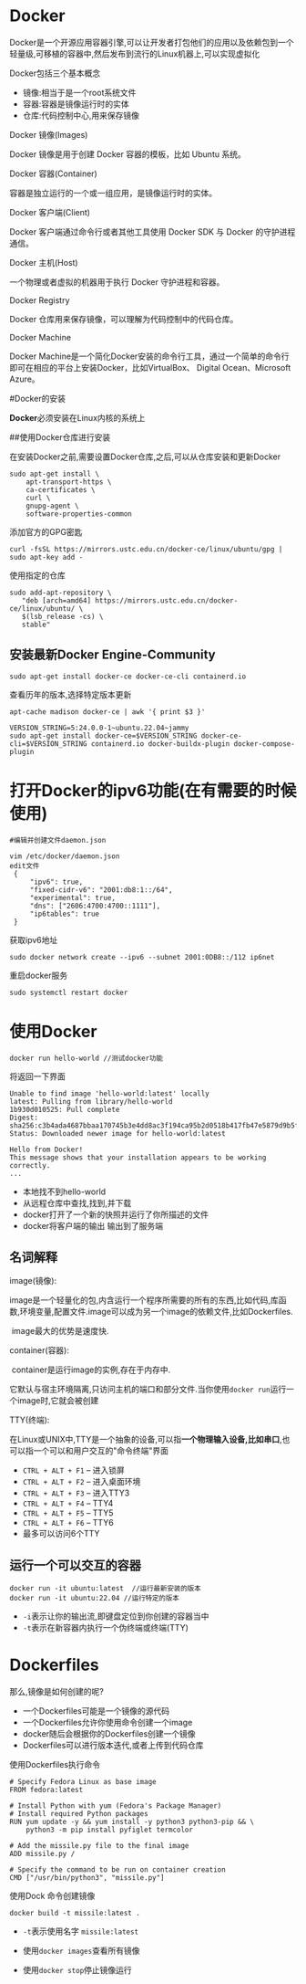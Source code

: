 # Docker

Docker是一个开源应用容器引擎,可以让开发者打包他们的应用以及依赖包到一个轻量级,可移植的容器中,然后发布到流行的Linux机器上,可以实现虚拟化



Docker包括三个基本概念

* 镜像:相当于是一个root系统文件
* 容器:容器是镜像运行时的实体
* 仓库:代码控制中心,用来保存镜像



Docker 镜像(Images)

Docker 镜像是用于创建 Docker 容器的模板，比如 Ubuntu 系统。



Docker 容器(Container)

容器是独立运行的一个或一组应用，是镜像运行时的实体。



Docker 客户端(Client)

Docker 客户端通过命令行或者其他工具使用 Docker SDK 与 Docker 的守护进程通信。



Docker 主机(Host)

一个物理或者虚拟的机器用于执行 Docker 守护进程和容器。



Docker Registry

Docker 仓库用来保存镜像，可以理解为代码控制中的代码仓库。



Docker Machine

Docker Machine是一个简化Docker安装的命令行工具，通过一个简单的命令行即可在相应的平台上安装Docker，比如VirtualBox、 Digital Ocean、Microsoft Azure。



#Docker的安装

**Docker**必须安装在Linux内核的系统上



##使用Docker仓库进行安装

在安装Docker之前,需要设置Docker仓库,之后,可以从仓库安装和更新Docker

```shell
sudo apt-get install \
    apt-transport-https \
    ca-certificates \
    curl \
    gnupg-agent \
    software-properties-common
```



添加官方的GPG密匙

```shell
curl -fsSL https://mirrors.ustc.edu.cn/docker-ce/linux/ubuntu/gpg | sudo apt-key add -
```



使用指定的仓库

```shell
sudo add-apt-repository \
   "deb [arch=amd64] https://mirrors.ustc.edu.cn/docker-ce/linux/ubuntu/ \
   $(lsb_release -cs) \
   stable"
```



## 安装最新Docker Engine-Community

```shell
sudo apt-get install docker-ce docker-ce-cli containerd.io
```



查看历年的版本,选择特定版本更新

```shell
apt-cache madison docker-ce | awk '{ print $3 }'

VERSION_STRING=5:24.0.0-1~ubuntu.22.04~jammy
sudo apt-get install docker-ce=$VERSION_STRING docker-ce-cli=$VERSION_STRING containerd.io docker-buildx-plugin docker-compose-plugin
```



# 打开Docker的ipv6功能(在有需要的时候使用)

```shell
#编辑并创建文件daemon.json

vim /etc/docker/daemon.json
edit文件
 {
     "ipv6": true,
     "fixed-cidr-v6": "2001:db8:1::/64",
     "experimental": true,
     "dns": ["2606:4700:4700::1111"],
     "ip6tables": true
 }
```

获取ipv6地址

```shell
sudo docker network create --ipv6 --subnet 2001:0DB8::/112 ip6net
```



重启docker服务

```shell
sudo systemctl restart docker
```



# 使用Docker

```shell
docker run hello-world //测试docker功能
```

将返回一下界面

```shell
Unable to find image 'hello-world:latest' locally
latest: Pulling from library/hello-world
1b930d010525: Pull complete 
Digest: sha256:c3b4ada4687bbaa170745b3e4dd8ac3f194ca95b2d0518b417fb47e5879d9b5f
Status: Downloaded newer image for hello-world:latest

Hello from Docker!
This message shows that your installation appears to be working correctly.
...
```

* 本地找不到hello-world
* 从远程仓库中查找,找到,并下载
* docker打开了一个新的快照并运行了你所描述的文件
* docker将客户端的输出 输出到了服务端



## 名词解释

image(镜像):

​	image是一个轻量化的包,内含运行一个程序所需要的所有的东西,比如代码,库函数,环境变量,配置文件.image可以成为另一个image的依赖文件,比如Dockerfiles.

​	image最大的优势是速度快.

container(容器):

​	container是运行image的实例,存在于内存中.

​	它默认与宿主环境隔离,只访问主机的端口和部分文件.当你使用`docker run`运行一个image时,它就会被创建

TTY(终端):

​	在Linux或UNIX中,TTY是一个抽象的设备,可以指**一个物理输入设备,比如串口**,也可以指一个可以和用户交互的"命令终端"界面

- `CTRL + ALT + F1` – 进入锁屏
- `CTRL + ALT + F2` – 进入桌面环境
- `CTRL + ALT + F3` – 进入TTY3
- `CTRL + ALT + F4` – TTY4
- `CTRL + ALT + F5` – TTY5
- `CTRL + ALT + F6` – TTY6
- 最多可以访问6个TTY

## 运行一个可以交互的容器

```shell
docker run -it ubuntu:latest  //运行最新安装的版本
docker run -it ubuntu:22.04 //运行特定的版本
```

* `-i`表示让你的输出流,即键盘定位到你创建的容器当中
* `-t`表示在新容器内执行一个伪终端或终端(TTY)



# Dockerfiles

那么,镜像是如何创建的呢?

* 一个Dockerfiles可能是一个镜像的源代码
* 一个Dockerfiles允许你使用命令创建一个image
* docker随后会根据你的Dockerfiles创建一个镜像
* Dockerfiles可以进行版本迭代,或者上传到代码仓库



使用Dockerfiles执行命令

```shell
# Specify Fedora Linux as base image
FROM fedora:latest

# Install Python with yum (Fedora's Package Manager)
# Install required Python packages
RUN yum update -y && yum install -y python3 python3-pip && \
    python3 -m pip install pyfiglet termcolor
 
# Add the missile.py file to the final image
ADD missile.py /

# Specify the command to be run on container creation
CMD ["/usr/bin/python3", "missile.py"]
```

使用Dock 命令创建镜像

```shell
docker build -t missile:latest .
```

* `-t`表示使用名字 `missile:latest`



* 使用`docker images`查看所有镜像



* 使用`docker stop`停止镜像运行



